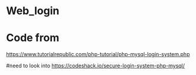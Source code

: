 # Web_login

# Code from
https://www.tutorialrepublic.com/php-tutorial/php-mysql-login-system.php

#need to look into
https://codeshack.io/secure-login-system-php-mysql/
